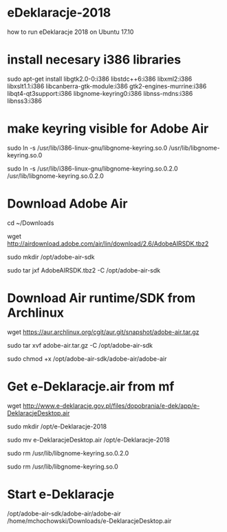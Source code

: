 # eDeklaracje-2018 
how to run eDeklaracje 2018 on Ubuntu 17.10

# install necesary i386 libraries
sudo apt-get install libgtk2.0-0:i386 libstdc++6:i386 libxml2:i386 libxslt1.1:i386 libcanberra-gtk-module:i386 gtk2-engines-murrine:i386 libqt4-qt3support:i386 libgnome-keyring0:i386 libnss-mdns:i386 libnss3:i386

# make keyring visible for Adobe Air
sudo ln -s /usr/lib/i386-linux-gnu/libgnome-keyring.so.0 /usr/lib/libgnome-keyring.so.0

sudo ln -s /usr/lib/i386-linux-gnu/libgnome-keyring.so.0.2.0 /usr/lib/libgnome-keyring.so.0.2.0

# Download Adobe Air
cd ~/Downloads

wget http://airdownload.adobe.com/air/lin/download/2.6/AdobeAIRSDK.tbz2

sudo mkdir /opt/adobe-air-sdk

sudo tar jxf AdobeAIRSDK.tbz2 -C /opt/adobe-air-sdk

# Download Air runtime/SDK from Archlinux

wget https://aur.archlinux.org/cgit/aur.git/snapshot/adobe-air.tar.gz

sudo tar xvf adobe-air.tar.gz -C /opt/adobe-air-sdk

sudo chmod +x /opt/adobe-air-sdk/adobe-air/adobe-air

# Get e-Deklaracje.air from mf

wget http://www.e-deklaracje.gov.pl/files/dopobrania/e-dek/app/e-DeklaracjeDesktop.air


sudo mkdir /opt/e-Deklaracje-2018

sudo mv e-DeklaracjeDesktop.air /opt/e-Deklaracje-2018

sudo rm /usr/lib/libgnome-keyring.so.0.2.0 

sudo rm /usr/lib/libgnome-keyring.so.0

# Start e-Deklaracje

/opt/adobe-air-sdk/adobe-air/adobe-air /home/mchochowski/Downloads/e-DeklaracjeDesktop.air
